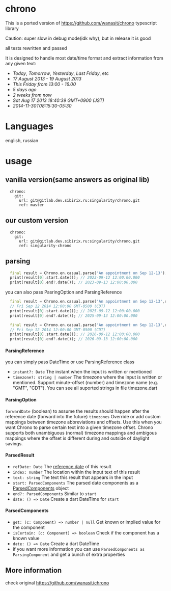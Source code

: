 # chrono

This is a ported version of https://github.com/wanasit/chrono typescript library 

Caution: super slow in debug mode(idk why), but in release it is good

all tests rewritten and passed

It is designed to handle most date/time format and extract information from any given text:

* _Today_, _Tomorrow_, _Yesterday_, _Last Friday_, etc
* _17 August 2013 - 19 August 2013_
* _This Friday from 13:00 - 16.00_
* _5 days ago_
* _2 weeks from now_
* _Sat Aug 17 2013 18:40:39 GMT+0900 (JST)_
* _2014-11-30T08:15:30-05:30_

# Languages

english, russian

# usage

## vanilla version(same answers as original lib)
```
  chrono:
    git:
      url: git@gitlab.dev.sibirix.ru:singularity/chrono.git
      ref: master
```
## our custom version
```
  chrono:
    git:
      url: git@gitlab.dev.sibirix.ru:singularity/chrono.git
      ref: singularity-chrono
```
## parsing
```dart
  final result = Chrono.en.casual.parse('An appointment on Sep 12-13'); // now is 2023-09-29
  print(result[0].start.date()); // 2023-09-12 12:00:00.000
  print(result[0].end?.date()); // 2023-09-13 12:00:00.000
```
you can also pass PasringOption and ParsingReference
```dart
  final result = Chrono.en.casual.parse('An appointment on Sep 12-13',referenceDate: DateTime(2025,9,20));
  // Fri Sep 12 2014 12:00:00 GMT-0500 (CDT)
  print(result[0].start.date()); // 2025-09-12 12:00:00.000
  print(result[0].end?.date()); // 2025-09-13 12:00:00.000
```

```dart
  final result = Chrono.en.casual.parse('An appointment on Sep 12-13',referenceDate: DateTime(2025,9,20),option: ParsingOption(forwardDate: true));
  // Fri Sep 12 2014 12:00:00 GMT-0500 (CDT)
  print(result[0].start.date()); // 2026-09-12 12:00:00.000
  print(result[0].end?.date()); // 2026-09-13 12:00:00.000
```
#### ParsingReference

you can simply pass DateTime or use ParsingReference class

* `instant?: Date` The instant when the input is written or mentioned
* `timezone?: string | number` The timezone where the input is written or mentioned. 
  Support minute-offset (number) and timezone name (e.g. "GMT", "CDT"). You can see all suported strings in file timezone.dart

#### ParsingOption

`forwardDate` (boolean) to assume the results should happen after the reference date (forward into the future)
`timezones` Override or add custom mappings between timezone abbreviations and offsets. Use this when you want Chrono to parse certain text into a given timezone offset. Chrono supports both unambiguous (normal) timezone mappings and ambigous mappings where the offset is different during and outside of daylight savings.

#### ParsedResult
* `refDate: Date` The [reference date](#reference-date) of this result
* `index: number` The location within the input text of this result  
* `text: string`  The text this result that appears in the input 
* `start: ParsedComponents` The parsed date components as a [ParsedComponents](#parsedcomponents) object
* `end?: ParsedComponents`  Similar to `start`
* `date: () => Date` Create a dart DateTime for `start`

#### ParsedComponents
* `get: (c: Component) => number | null`    Get known or implied value for the component
* `isCertain: (c: Component) => boolean`    Check if the component has a known value
* `date: () => Date`    Create a dart DateTime
* if you want more information you can use `ParsedComponents as ParsingComponent` and get a bunch of extra properties


## More information

check original https://github.com/wanasit/chrono




